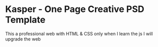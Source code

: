 # Kasper - One Page Creative PSD Template
This a professional web with HTML & CSS only
when I learn the js I will upgrade the web
